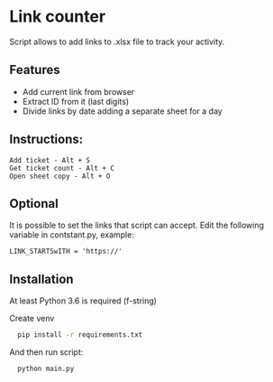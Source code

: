 
# Link counter

Script allows to add links to .xlsx file to track your activity.




## Features

- Add current link from browser
- Extract ID from it (last digits)
- Divide links by date adding a separate sheet for a day

  
## Instructions:

    Add ticket - Alt + S
    Get ticket count - Alt + C
    Open sheet copy - Alt + O
  
## Optional

It is possible to set the links that script can accept. Edit the following variable in contstant.py, example:

```
LINK_STARTSwITH = 'https://'
```

  
## Installation

At least Python 3.6 is required (f-string)

Create venv

```bash
  pip install -r requirements.txt
```
And then run script:

```bash
  python main.py
```
    